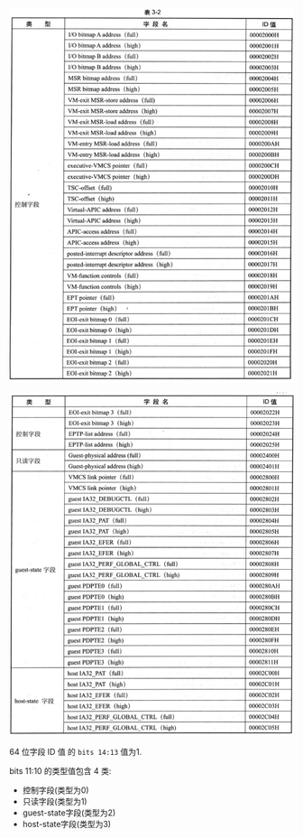 
![2020-02-25-21-16-54.png](./images/2020-02-25-21-16-54.png)

![2020-02-25-21-17-15.png](./images/2020-02-25-21-17-15.png)

64 位字段 ID 值 的 `bits 14:13` 值为1.

bits 11:10 的类型值包含 4 类:

- 控制字段(类型为0)
- 只读字段(类型为1)
- guest-state字段(类型为2)
- host-state字段(类型为3)
